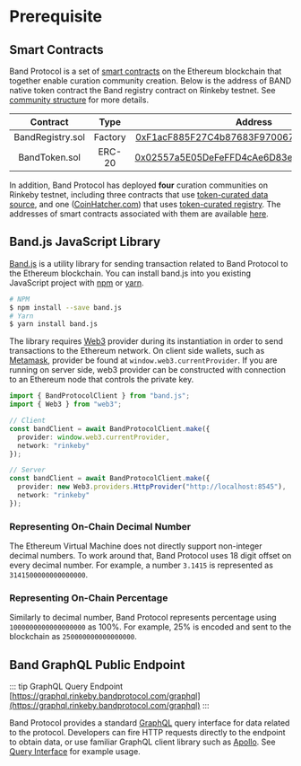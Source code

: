 # Prerequisite

## Smart Contracts

Band Protocol is a set of [smart contracts](https://github.com/bandprotocol/contracts) on the Ethereum blockchain that together enable curation community creation. Below is the address of BAND native token contract the Band registry contract on Rinkeby testnet. See [community structure](/docs/community.md) for more details.

|     Contract     |  Type   |                                                            Address                                                            |
| :--------------: | :-----: | :---------------------------------------------------------------------------------------------------------------------------: |
| BandRegistry.sol | Factory | [0xF1acF885F27C4b87683F9700671d0e5320AF1EfD](https://rinkeby.etherscan.io/address/0xF1acF885F27C4b87683F9700671d0e5320AF1EfD) |
|  BandToken.sol   | ERC-20  | [0x02557a5E05DeFeFFD4cAe6D83eA3d173B272c904](https://rinkeby.etherscan.io/address/0x02557a5e05defeffd4cae6d83ea3d173b272c904) |

In addition, Band Protocol has deployed **four** curation communities on Rinkeby testnet, including three contracts that use [token-curated data source](/docs/tcd.md), and one ([CoinHatcher.com](https://coinhatcher.com)) that uses [token-curated registry](/docs/tcr.md). The addresses of smart contracts associated with them are available [here](/docs/addresses.html).

## Band.js JavaScript Library

[Band.js](https://github.com/bandprotocol/band.js) is a utility library for sending transaction related to Band Protocol to the Ethereum blockchain. You can install band.js into you existing JavaScript project with [npm](https://npmjs.com) or [yarn](https://yarnpkg.com).

```bash
# NPM
$ npm install --save band.js
# Yarn
$ yarn install band.js
```

The library requires [Web3](https://web3js.readthedocs.io/en/1.0/web3.html) provider during its instantiation in order to send transactions to the Ethereum network. On client side wallets, such as [Metamask](https://metamask.io), provider be found at `window.web3.currentProvider`. If you are running on server side, web3 provider can be constructed with connection to an Ethereum node that controls the private key.

```typescript
import { BandProtocolClient } from "band.js";
import { Web3 } from "web3";

// Client
const bandClient = await BandProtocolClient.make({
  provider: window.web3.currentProvider,
  network: "rinkeby"
});

// Server
const bandClient = await BandProtocolClient.make({
  provider: new Web3.providers.HttpProvider("http://localhost:8545"),
  network: "rinkeby"
});
```

### Representing On-Chain Decimal Number

The Ethereum Virtual Machine does not directly support non-integer decimal numbers. To work around that, Band Protocol uses 18 digit offset on every decimal number. For example, a number `3.1415` is represented as `3141500000000000000`.

### Representing On-Chain Percentage

Similarly to decimal number, Band Protocol represents percentage using `1000000000000000000` as 100%. For example, 25% is encoded and sent to the blockchain as `250000000000000000`.

## Band GraphQL Public Endpoint

::: tip GraphQL Query Endpoint
[https://graphql.rinkeby.bandprotocol.com/graphql](https://graphql.rinkeby.bandprotocol.com/graphql)
:::

Band Protocol provides a standard [GraphQL](https://graphql.org/) query interface for data related to the protocol. Developers can fire HTTP requests directly to the endpoint to obtain data, or use familiar GraphQL client library such as [Apollo](https://apollographql.com/). See [Query Interface](/docs/data-query.md) for example usage.

<!-- ```bash
# Get name and address of all communities
$ curl \
  -X POST \
  -H "Content-Type: application/json" \
  --data '{ "query": "{ allCommunities { nodes { name address } } }" }' \
  https://graphql.rinkeby.bandprotocol.com/graphql
```

Alternatively, GraphQL queries can be issued directly from band.js.

```typescript
import { Utils } from "band.js";

const data = await Utils.graphqlRequest(`{
  allCommunities {
    nodes {
      name
      address
    }
  }
}`);
``` -->

<!-- Note that service like

Graphical query interface (powered by [GraphiQL](https://github.com/graphql/graphiql)) is also available at [https://graphql.bandprotocol.com/graphiql](https://graphql.bandprotocol.com/graphiql) -->
